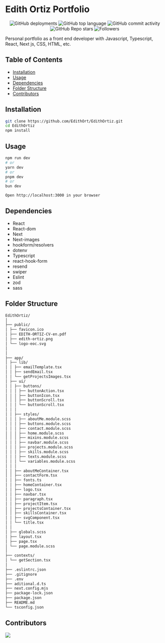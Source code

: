 # Edith Ortiz Portfolio

<div align="center">

  <img alt="GitHub deployments" src="https://img.shields.io/github/deployments/EdithOrt/EdithOrtiz/Production">

  <img alt="GitHub top language" src="https://img.shields.io/github/languages/top/EdithOrt/EdithOrtiz">
  
  <img alt="GitHub commit activity" src="https://img.shields.io/github/commit-activity/t/EdithOrt/EdithOrtiz?color=FF9341">

  <img alt="GitHub Repo stars" src="https://img.shields.io/github/stars/EdithOrt/EdithOrtiz">

  <img alt="Followers" src="https://img.shields.io/github/followers/EdithOrt">

</div>

Personal portfolio as a front end developer with Javascript, Typescript, React, Next js, CSS, HTML, etc.

## Table of Contents

- [Installation](#installation)
- [Usage](#usage)
- [Dependencies](#dependencies)
- [Folder Structure](#folder-structure)
- [Contributors](#contributors)

## Installation

```bash
git clone https://github.com/EdithOrt/EdithOrtiz.git
cd EdithOrtiz
npm install
```

## Usage

```bash
npm run dev
# or
yarn dev
# or
pnpm dev
# or
bun dev

Open http://localhost:3000 in your browser
```

## Dependencies

- React
- React-dom
- Next
- Next-images
- hookform/resolvers
- dotenv
- Typescript
- react-hook-form
- resend
- swiper
- Eslint
- zod
- sass

## Folder Structure

```bash
EdithOrtiz/
│
├── public/
│ ├── favicon.ico
│ ├── EDITH-ORTIZ-CV-en.pdf
│ ├── edith-ortiz.png
│ └── logo-eoc.svg
│
│
├── app/
│ ├── lib/
│ │ ├── emailTemplate.tsx
│ │ ├── sendEmail.tsx
│ │ └── getProjectsImages.tsx
│ ├── ui/
│ │ ├── buttons/
│ │ │ ├── buttonAction.tsx
│ │ │ ├── buttonIcon.tsx
│ │ │ ├── buttonScroll.tsx
│ │ │ └── buttonScroll.tsx
│ │ │
│ │ ├── styles/
│ │ │ ├── aboutMe.module.scss
│ │ │ ├── buttons.module.scss
│ │ │ ├── contact.module.scss
│ │ │ ├── home.module.scss
│ │ │ ├── mixins.module.scss
│ │ │ ├── navbar.module.scss
│ │ │ ├── projects.module.scss
│ │ │ ├── skills.module.scss
│ │ │ ├── texts.module.scss
│ │ │ └── variables.module.scss
│ │ │
│ │ ├── aboutMeContainer.tsx
│ │ ├── contactForm.tsx
│ │ ├── fonts.ts
│ │ ├── homeContainer.tsx
│ │ ├── logo.tsx
│ │ ├── navbar.tsx
│ │ ├── paragraph.tsx
│ │ ├── projectItem.tsx
│ │ ├── projectsContainer.tsx
│ │ ├── skillsContainer.tsx
│ │ ├── svgComponent.tsx
│ │ └── title.tsx
│ │
│ ├── globals.scss
│ ├── layout.tsx
│ ├── page.tsx
│ └── page.module.scss
│
├── contexts/
│ └── getSection.tsx
│
├── .eslintrc.json
├── .gitignore
├── .env
├── aditional.d.ts
├── next.config.mjs
├── package-lock.json
├── package.json
├── README.md
└── tsconfig.json
```

## Contributors

<a href="https://github.com/EdithOrt/EdithOrtiz/graphs/contributors">
  <img src="https://contrib.rocks/image?repo=EdithOrt/EdithOrtiz" />
</a>
